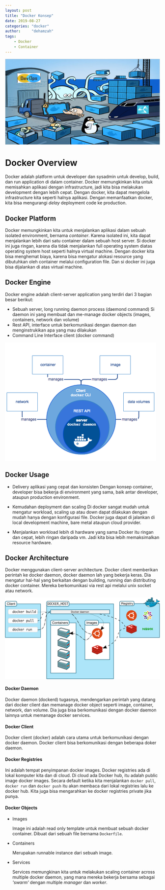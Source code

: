 ```yaml
---
layout: post
title: "Docker Konsep"
date: 2019-08-27
categories: "docker"
author:     "dehamzah"
tags:
    - Docker
    - Container
---
```


![docker](../img/laurel-docker-containers.png)

# Docker Overview

 Docker adalah platform untuk developer dan sysadmin untuk develop, build, dan run application di dalam container. Docker memungkinkan kita untuk memisahkan aplikasi dengan infrastructure, jadi kita bisa melakukan development dengan lebih cepat. Dengan docker, kita dapat mengelola infrastructure kita seperti halnya aplikasi. Dengan memanfaatkan docker, kita bisa mengurangi *delay* deployment code ke production.

## Docker Platform

Docker memungkinkan kita untuk menjalankan aplikasi dalam sebuah isolated environment, bernama *container*. Karena isolated ini, kita dapat menjalankan lebih dari satu container dalam sebuah host server. Si docker ini juga ringan, karena dia tidak menjalankan full operating system diatas operating system host seperti halnya virtual machine. Dengan docker kita bisa menghemat biaya, karena bisa mengatur alokasi resource yang dibutuhkan oleh container melalui configuration file. Dan si docker ini juga bisa dijalankan di atas virtual machine.

## Docker Engine

Docker engine adalah client-server application yang terdiri dari 3 bagian besar berikut:
- Sebuah server, long running daemon process (daemond command)
  Si daemon ini yang membuat dan me-manage docker objects (images, containers, network dan volume)
- Rest API, interface untuk berkomunikasi dengan daemon dan menginstrukikan apa yang mau dilakukan
- Command Line Interface client (docker command)

![docker-engine](../img/engine-components-flow.png)

## Docker Usage

- Delivery aplikasi yang cepat dan konsisten
  Dengan konsep container, developer bisa bekerja di environment yang sama, baik antar developer, ataupun production environment.

- Kemudahan deployment dan scaling
  Di docker sangat mudah untuk mengatur workload, scaling up atau down dapat dilakukan dengan mudah hanya dengan konfigurasi file. Docker juga dapat di jalankan di local development machine, bare metal ataupun cloud provider.

- Menjalankan workload lebih di hardware yang sama
  Docker itu ringan dan cepat, lebih ringan daripada vm. Jadi kita bisa lebih memaksimalkan resource hardware.

## Docker Architecture

Docker menggunakan client-server architecture. Docker client memberikan perintah ke docker daemon, docker daemon lah yang bekerja keras. Dia mengatur hal-hal yang berkaitan dengan building, running dan distributing docker container. Mereka berkomunikasi via rest api melalui unix socket atau network.

![docker-architecture](../img/docker-architecture.svg)

#### Docker Daemon

Docker daemon (dockerd) tugasnya, mendengarkan perintah yang datang dari docker client dan memanage docker object seperti image, container, network, dan volume. Dia juga bisa berkomunikasi dengan docker daemon lainnya untuk memanage docker services.

#### Docker Client

Docker client (docker) adalah cara utama untuk berkomunikasi dengan docker daemon. Docker client bisa berkomunikasi dengan beberapa doker daemon.

#### Docker Registries

Ini adalah tempat penyimpanan docker images. Docker registries ada di lokal komputer kita dan di cloud. Di cloud ada Docker hub, itu adalah public image docker images. Secara default ketika kita menjalankan `docker pull`, `docker run` dan `docker push` itu akan membaca dari lokal registries lalu ke docker hub. Kita juga bisa mengarahkan ke docker registries private jika punya.

#### Docker Objects

- Images
  
  Image ini adalah read only template untuk membuat sebuah docker container. Dibuat dari sebuah file bernama `Dockerfile`.

- Containers
  
  Merupakan runnable instance dari sebuah image.

- Services
  
  Services memungkinan kita untuk melakukan scaling container across multiple docker daemon, yang mana mereka bekerja bersama sebagai *'swarm'* dengan multiple *manager* dan *worker*.